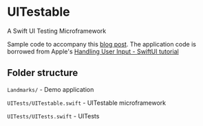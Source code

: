 # UITestable

A Swift UI Testing Microframework

Sample code to accompany this [blog post](https://engineering.depop.com). The application code is borrowed from Apple's [Handling User Input - SwiftUI tutorial](https://developer.apple.com/tutorials/swiftui/handling-user-input)

## Folder structure

`Landmarks/` - Demo application

`UITests/UITestable.swift` - UITestable microframework

`UITests/UITests.swift` - UITests
